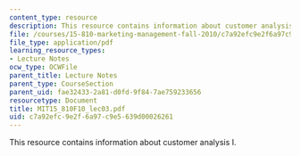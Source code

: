 ```yaml
---
content_type: resource
description: This resource contains information about customer analysis I.
file: /courses/15-810-marketing-management-fall-2010/c7a92efc9e2f6a97c9e5639d00026261_MIT15_810F10_lec03.pdf
file_type: application/pdf
learning_resource_types:
- Lecture Notes
ocw_type: OCWFile
parent_title: Lecture Notes
parent_type: CourseSection
parent_uid: fae32433-2a81-d0fd-9f84-7ae759233656
resourcetype: Document
title: MIT15_810F10_lec03.pdf
uid: c7a92efc-9e2f-6a97-c9e5-639d00026261
---
```

This resource contains information about customer analysis I.